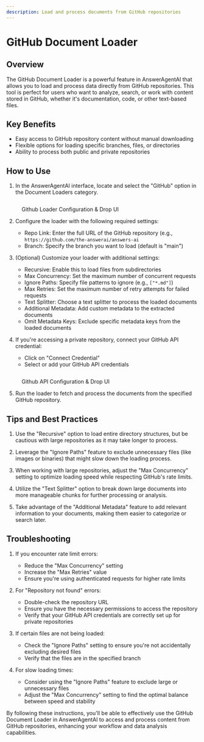 ```yaml
---
description: Load and process documents from GitHub repositories
---
```


# GitHub Document Loader

## Overview

The GitHub Document Loader is a powerful feature in AnswerAgentAI that allows you to load and process data directly from GitHub repositories. This tool is perfect for users who want to analyze, search, or work with content stored in GitHub, whether it's documentation, code, or other text-based files.

## Key Benefits

-   Easy access to GitHub repository content without manual downloading
-   Flexible options for loading specific branches, files, or directories
-   Ability to process both public and private repositories

## How to Use

1. In the AnswerAgentAI interface, locate and select the "GitHub" option in the Document Loaders category.

<!-- TODO: Screenshot of the GitHub loader option in the AnswerAgentAI interface -->
<figure><img src="/.gitbook/assets/screenshots/githubloader.png" alt="" /><figcaption><p> Github Loader Configuration &#x26; Drop UI</p></figcaption></figure>

2. Configure the loader with the following required settings:

    - Repo Link: Enter the full URL of the GitHub repository (e.g., `https://github.com/the-answerai/answers-ai`
    - Branch: Specify the branch you want to load (default is "main")

3. (Optional) Customize your loader with additional settings:

    - Recursive: Enable this to load files from subdirectories
    - Max Concurrency: Set the maximum number of concurrent requests
    - Ignore Paths: Specify file patterns to ignore (e.g., `["*.md"]`)
    - Max Retries: Set the maximum number of retry attempts for failed requests
    - Text Splitter: Choose a text splitter to process the loaded documents
    - Additional Metadata: Add custom metadata to the extracted documents
    - Omit Metadata Keys: Exclude specific metadata keys from the loaded documents

4. If you're accessing a private repository, connect your GitHub API credential:
    - Click on "Connect Credential"
    - Select or add your GitHub API credentials

<!-- TODO: Screenshot of the credential connection process -->
<figure><img src="/.gitbook/assets/screenshots/githubapi.png" alt="" /><figcaption><p> Github API Configuration &#x26; Drop UI</p></figcaption></figure>

5. Run the loader to fetch and process the documents from the specified GitHub repository.

## Tips and Best Practices

1. Use the "Recursive" option to load entire directory structures, but be cautious with large repositories as it may take longer to process.

2. Leverage the "Ignore Paths" feature to exclude unnecessary files (like images or binaries) that might slow down the loading process.

3. When working with large repositories, adjust the "Max Concurrency" setting to optimize loading speed while respecting GitHub's rate limits.

4. Utilize the "Text Splitter" option to break down large documents into more manageable chunks for further processing or analysis.

5. Take advantage of the "Additional Metadata" feature to add relevant information to your documents, making them easier to categorize or search later.

## Troubleshooting

1. If you encounter rate limit errors:

    - Reduce the "Max Concurrency" setting
    - Increase the "Max Retries" value
    - Ensure you're using authenticated requests for higher rate limits

2. For "Repository not found" errors:

    - Double-check the repository URL
    - Ensure you have the necessary permissions to access the repository
    - Verify that your GitHub API credentials are correctly set up for private repositories

3. If certain files are not being loaded:

    - Check the "Ignore Paths" setting to ensure you're not accidentally excluding desired files
    - Verify that the files are in the specified branch

4. For slow loading times:
    - Consider using the "Ignore Paths" feature to exclude large or unnecessary files
    - Adjust the "Max Concurrency" setting to find the optimal balance between speed and stability

By following these instructions, you'll be able to effectively use the GitHub Document Loader in AnswerAgentAI to access and process content from GitHub repositories, enhancing your workflow and data analysis capabilities.
